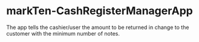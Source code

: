 # markTen-CashRegisterManagerApp
The app tells the cashier/user the amount to be returned in change to the customer with the minimum number of notes.

